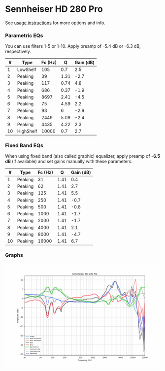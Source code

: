 # Sennheiser HD 280 Pro
See [usage instructions](https://github.com/jaakkopasanen/AutoEq#usage) for more options and info.

### Parametric EQs
You can use filters 1-5 or 1-10. Apply preamp of -5.4 dB or -6.3 dB, respectively.

|   # | Type      |   Fc (Hz) |    Q |   Gain (dB) |
|-----|-----------|-----------|------|-------------|
|   1 | LowShelf  |       105 | 0.7  |         2.5 |
|   2 | Peaking   |        39 | 1.31 |        -2.7 |
|   3 | Peaking   |       117 | 0.74 |         4.8 |
|   4 | Peaking   |       686 | 0.37 |        -1.9 |
|   5 | Peaking   |      8697 | 2.41 |        -4.5 |
|   6 | Peaking   |        75 | 4.59 |         2.2 |
|   7 | Peaking   |        93 | 6    |        -2.9 |
|   8 | Peaking   |      2449 | 5.09 |        -2.4 |
|   9 | Peaking   |      4435 | 4.22 |         2.3 |
|  10 | HighShelf |     10000 | 0.7  |         2.7 |

### Fixed Band EQs
When using fixed band (also called graphic) equalizer, apply preamp of **-6.5 dB** (if available) and set gains manually with these parameters.

|   # | Type    |   Fc (Hz) |    Q |   Gain (dB) |
|-----|---------|-----------|------|-------------|
|   1 | Peaking |        31 | 1.41 |         0.4 |
|   2 | Peaking |        62 | 1.41 |         2.7 |
|   3 | Peaking |       125 | 1.41 |         5.5 |
|   4 | Peaking |       250 | 1.41 |        -0.7 |
|   5 | Peaking |       500 | 1.41 |        -0.8 |
|   6 | Peaking |      1000 | 1.41 |        -1.7 |
|   7 | Peaking |      2000 | 1.41 |        -1.7 |
|   8 | Peaking |      4000 | 1.41 |         2.1 |
|   9 | Peaking |      8000 | 1.41 |        -4.7 |
|  10 | Peaking |     16000 | 1.41 |         6.7 |

### Graphs
![](./Sennheiser%20HD%20280%20Pro.png)

